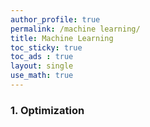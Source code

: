 ```yaml
---
author_profile: true
permalink: /machine learning/
title: Machine Learning
toc_sticky: true
toc_ads : true
layout: single
use_math: true
---
```


### 1. Optimization

